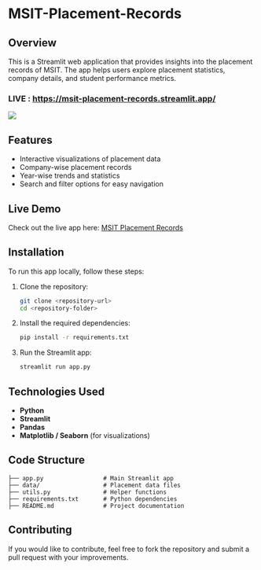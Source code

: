 # MSIT-Placement-Records

## Overview
This is a Streamlit web application that provides insights into the placement records of MSIT. The app helps users explore placement statistics, company details, and student performance metrics.

### LIVE : https://msit-placement-records.streamlit.app/

![](https://github.com/user-attachments/assets/7c4f5e10-84fa-4072-99e7-f9e29e8ee993)


## Features
- Interactive visualizations of placement data
- Company-wise placement records
- Year-wise trends and statistics
- Search and filter options for easy navigation

## Live Demo
Check out the live app here: [MSIT Placement Records](https://msit-placement-records.streamlit.app/)

## Installation
To run this app locally, follow these steps:

1. Clone the repository:
   ```bash
   git clone <repository-url>
   cd <repository-folder>
   ```
2. Install the required dependencies:
   ```bash
   pip install -r requirements.txt
   ```
3. Run the Streamlit app:
   ```bash
   streamlit run app.py
   ```

## Technologies Used
- **Python**
- **Streamlit**
- **Pandas**
- **Matplotlib / Seaborn** (for visualizations)

## Code Structure
```plaintext
├── app.py                 # Main Streamlit app
├── data/                  # Placement data files
├── utils.py               # Helper functions
├── requirements.txt       # Python dependencies
├── README.md              # Project documentation
```

## Contributing
If you would like to contribute, feel free to fork the repository and submit a pull request with your improvements.

